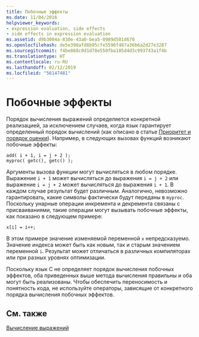 ```yaml
---
title: Побочные эффекты
ms.date: 11/04/2016
helpviewer_keywords:
- expression evaluation, side effects
- side effects in expression evaluation
ms.assetid: d9b3004a-830e-43a0-bea5-8989d501d670
ms.openlocfilehash: de5e398afd8b95cfe5596f487a36b6a2d27e3287
ms.sourcegitcommit: f4be868c0d1d78e550fba105d4d3c993743a1f4b
ms.translationtype: HT
ms.contentlocale: ru-RU
ms.lasthandoff: 02/12/2019
ms.locfileid: "56147481"
---
```

# <a name="side-effects"></a>Побочные эффекты

Порядок вычисления выражений определяется конкретной реализацией, за исключением случаев, когда язык гарантирует определенный порядок вычислений (как описано в статье [Приоритет и порядок оценки](../c-language/precedence-and-order-of-evaluation.md)). Например, в следующих вызовах функций возникают побочные эффекты:

```
add( i + 1, i = j + 2 );
myproc( getc(), getc() );
```

Аргументы вызова функции могут вычисляться в любом порядке. Выражение `i + 1` может вычисляться до выражения `i = j + 2` или выражение `i = j + 2` может вычисляться до выражения `i + 1`. В каждом случае результат будет различным. Аналогично, невозможно гарантировать, какие символы фактически будут переданы в `myproc`. Поскольку унарные операции инкремента и декремента связаны с присваиваниями, такие операции могут вызывать побочные эффекты, как показано в следующем примере:

```
x[i] = i++;
```

В этом примере значение изменяемой переменной `x` непредсказуемо. Значение индекса может быть как новым, так и старым значением переменной `i`. Результат может отличаться в различных компиляторах или при разных уровнях оптимизации.

Поскольку язык C не определяет порядок вычисления побочных эффектов, оба приведенных выше метода вычисления правильны и оба могут быть реализованы. Чтобы обеспечить переносимость и понятность кода, не используйте операторы, зависящие от конкретного порядка вычисления побочных эффектов.

## <a name="see-also"></a>См. также

[Вычисление выражений](../c-language/expression-evaluation-c.md)
